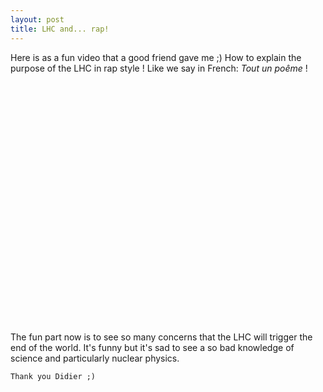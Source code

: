```yaml
---
layout: post
title: LHC and... rap!
---
```


Here is as a fun video that a good friend gave me ;)  How to explain the purpose of the LHC in rap style ! Like we say in French: *Tout un poême* ! 

<object width="480" height="385"><param name="movie" value="http://www.youtube.com/v/j50ZssEojtM?fs=1&amp;hl=en_US"></param><param name="allowFullScreen" value="true"></param><param name="allowscriptaccess" value="always"></param><embed src="http://www.youtube.com/v/j50ZssEojtM?fs=1&amp;hl=en_US" type="application/x-shockwave-flash" allowscriptaccess="always" allowfullscreen="true" width="480" height="385"></embed></object>

The fun part now is to see so many concerns that the LHC will trigger the end of the world. It's funny but it's sad to see a so bad knowledge of science and particularly nuclear physics.

    Thank you Didier ;)
